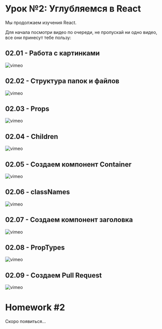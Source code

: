 # Урок №2: Углубляемся в React

Мы продолжаем изучения React.

Для начала посмотри видео по очереди, не пропускай ни одно видео, все они принесут тебе пользу:

## 02.01 - Работа с картинками

![vimeo](https://vimeo.com/698234293)


## 02.02 - Структура папок и файлов

![vimeo](https://vimeo.com/698234364)


## 02.03 - Props

![vimeo](https://vimeo.com/698235095)


## 02.04 - Children

![vimeo](https://vimeo.com/698236982)


## 02.05 - Создаем компонент Container

![vimeo](https://vimeo.com/698238553)


## 02.06 - classNames

![vimeo](https://vimeo.com/698238615)


## 02.07 - Создаем компонент заголовка

![vimeo](https://vimeo.com/696994354)


## 02.08 - PropTypes

![vimeo](https://vimeo.com/696994422)


## 02.09 - Создаем Pull Request

![vimeo](https://vimeo.com/696994477)

# Homework #2

Скоро появиться...
